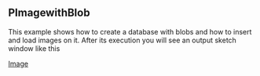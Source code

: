 ## PImagewithBlob

This example shows how to create a database with blobs and how to insert and load images on it. 
After its execution you will see an output sketch window like this 

[Image](https://github.com/vesolba/DBManager-for-Processing/blob/master/examples/PImagewithBlob/Captura.PNG?raw=true)

